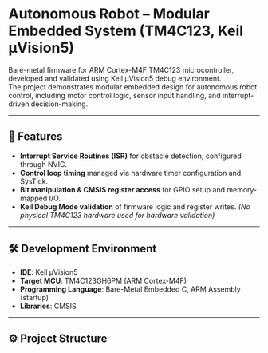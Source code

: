 # Autonomous Robot – Modular Embedded System (TM4C123, Keil µVision5)

Bare-metal firmware for ARM Cortex-M4F TM4C123 microcontroller, developed and validated using Keil µVision5 debug environment.  
The project demonstrates modular embedded design for autonomous robot control, including motor control logic, sensor input handling, and interrupt-driven decision-making.

---

## 📌 Features
- **Interrupt Service Routines (ISR)** for obstacle detection, configured through NVIC.  
- **Control loop timing** managed via hardware timer configuration and SysTick.  
- **Bit manipulation & CMSIS register access** for GPIO setup and memory-mapped I/O.  
- **Keil Debug Mode validation** of firmware logic and register writes. *(No physical TM4C123 hardware used for hardware validation)*

---

## 🛠 Development Environment
- **IDE**: Keil µVision5  
- **Target MCU**: TM4C123GH6PM (ARM Cortex-M4F)  
- **Programming Language**: Bare-Metal Embedded C, ARM Assembly (startup)  
- **Libraries**: CMSIS  

---

## ⚙ Project Structure
